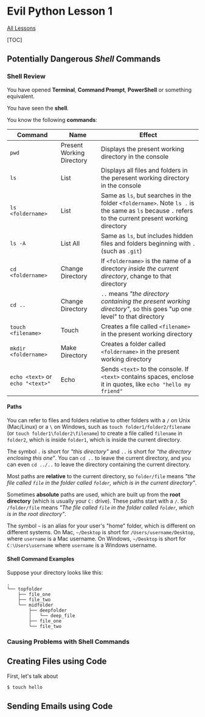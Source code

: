 # Evil Python Lesson 1

[All Lessons](https://zsiegel92.github.io/evilpython/)

[TOC]


## Potentially Dangerous *Shell* Commands

### Shell Review

You have opened **Terminal**, **Command Prompt**, **PowerShell** or something equivalent.

You have seen the **shell**.

You know the following **commands**:

|Command| Name| Effect|
|--|--|--|
|`pwd`|Present Working Directory|Displays the present working directory in the console|
|`ls`|List|Displays all files and folders in the peresent working directory in the console|
|`ls <foldername>` | List | Same as `ls`, but searches in the folder `<foldername>`. Note `ls .` is the same as `ls` because `.` refers to the current present working directory|
|`ls -A`| List All | Same as `ls`, but includes hidden files and folders beginning with `.` (such as `.git`)|
| `cd <foldername>`| Change Directory | If `<foldername>` is the name of a directory *inside the current directory*, change to that directory|
| `cd ..` | Change Directory | `..` means *"the directory containing the present working directory"*, so this goes "up one level" to that directory |
| `touch <filename>` | Touch | Creates a file called `<filename>` in the present working directory|
| `mkdir <foldername>`| Make Directory | Creates a folder called `<foldername>` in the present working directory |
| `echo <text>` or `echo "<text>"`| Echo | Sends `<text>` to the console. If `<text>` contains spaces, enclose it in quotes, like `echo "hello my friend"`|

#### Paths

You can refer to files and folders relative to other folders with a `/` on Unix (Mac/Linux) or a `\` on Windows, such as `touch folder1/folder2/filename` (or `touch folder1\folder2\filename`) to create a file called `filename` in `folder2`, which is inside `folder1`, which is inside the current directory.

The symbol `.` is short for *"this directory"* and `..` is short for *"the directory enclosing this one"*. You can `cd ..` to leave the current directory, and you can even `cd ../..` to leave the directory containing the current directory.

Most paths are **relative** to the current directory, so `folder/file` means *"the file called `file` in the folder called `folder`, which is in the current directory"*.

Sometimes **absolute** paths are used, which are built up from the **root directory** (which is usually your `C:` drive). These paths start with a `/`. So `/folder/file` means *"The file called `file` in the folder called `folder`, which is in the root directory"*.

The symbol `~` is an alias for your user's "home" folder, which is different on different systems. On Mac, `~/Desktop` is short for `/Users/username/Desktop`, where `username` is a Mac username. On Windows, `~/Desktop` is short for `C:\Users\username` where `username` is a Windows username.

#### Shell Command Examples

Suppose your directory looks like this:

```
.
└── topfolder
    ├── file_one
    ├── file_two
    └── midfolder
        ├── deepfolder
        │   └── deep_file
        ├── file_one
        └── file_two
```

### Causing Problems with Shell Commands

## Creating Files using Code

First, let's talk about

```bash
$ touch hello
```


## Sending Emails using Code
